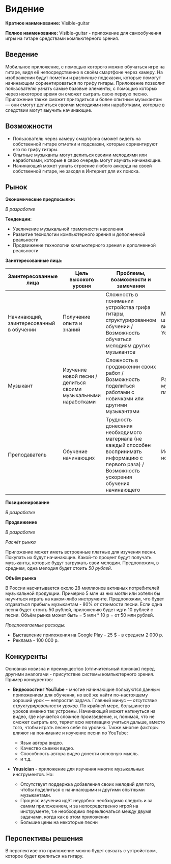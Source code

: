 # Видение

**Кратное наименование:** Visible-guitar 

**Полное наименование:** Visible-guitar - приложение для самообучения игры на гитаре средствами компьютерного зрения.

## Введение

Мобильное приложение, с помощью которого можно обучаться игре на гитаре, видя её непосредственно 
в своём смартфоне через камеру. На изображении будут пометки и различные подсказки, 
которые помогут начинающим сориентироваться по грифу гитары. Приложение позволит пользователю
узнать самые базовые элементы, с помощью которых через некоторое время он сможет сыграть свою первую песню.
Приложение также сможет пригодиться и более опытным музыкантам — они смогут делиться своими мелодиями или наработками, 
которые в следствии могут выучить начинающие.

## Возможности

* Пользователь через камеру смартфона сможет видеть на собственной гитаре отметки и подсказки, которые сориентируют его по грифу гитары.
* Опытные музыканты могут делиться своими мелодиями или наработками, которые в свою очередь могут изучать начинающие.
* Начинающий может узнать строение любого аккорда на своей собственной гитаре, не заходя в Интернет для их поиска.
  
## Рынок

**Экономические предпосылки:**

*В разработке*

**Тенденции:**

* Увеличение музыкальной грамотности населения
* Развитие технологии компьютерного зрения и дополненной реальности
* Продвижение технологии компьютерного зрения и дополненной реальности

**Заинтересованные лица:**

Заинтересованные лица | Цель высокого уровня | Проблемы, возможности и замечания | Текущие решения
---|---|---|---
Начинающий, заинтересованный в обучении | Получение опыта и знаний | Сложность в понимании устройства грифа гитары, структурированном обучении / Возможность обучаться мелодиям других музыкантов | Музыкальные школы, видеоуроки на YouTube
| Музыкант | Изучение новой песни / делиться своими музыкальными наработками |  Сложность в продвижении своих работ / Возможность поделиться работами с новичками или другими музыкантами | Различные музыкальные площадки
| Преподаватель | Обучение начинающих | Трудность донесения необходимого материала (не каждый способен воспринимать информацию с первого раза) / Возможность ускорения обучения начинающего | Использование нот / табулатур

**Позиционирование**

*В разработке*

**Продвижение**

*В разработке*

*Расчёт рынка*

Приложение может иметь встроенные платные для изучения песни. Покупать их будут начинающие. Какой-то процент будут получать музыканты, которые будут загружать свои мелодии. 
Предположим, в среднем, одна мелодия будет стоить *50 рублей*.

**Объём рынка** 

В России насчитывается около 28 миллионов активных потребителей музыкальной продукции. Примерно 5 млн из них могли или хотели бы научиться играть на каком-либо инструменте.
Предположим, что будет отдаваться прибыль музыкантам - 80% от стоимости песни. Если одна песня будет стоить 50 рублей, приложению будет идти 10 рублей с песни.
Объём рынка может быть = 5 млн * 10 р = от 50 млн рублей.

*Предполагаемые расходы:*

* Выставление приложения на Google Play - 25 $ - в среднем 2 000 р.
* Реклама - 100 000 р.

## Конкуренты

Основная новизна и преимущество (отличительный признак) перед другими аналогами - присутствие системы компьютерного зрения. Пример конкурентов:

* **Видеохостинг YouTube** - многие начинающие пользуются данным приложением для обучения, но всё же найти по-настоящему хороший урок — непростая задача.
Главный минус — *отсутствие структурированности уроков.* По крайней мере, большинство уроков именно так устроены. Начинающий может наткнуться на видео, где изучается сложное произведение, и, понимая, что
не сможет сыграть его, теряет всю мотивацию учиться дальше, вместо того, чтобы играть песню себе по уровню.
Также многие факторы влияют на понимание и изучение песни по YouTube:
    * Язык автора видео.
    * Качество съемки видео.
    * Способность автора видео донести основную мысль.
    * и т.д.
  

* **Yousician** - приложение для изучения многих музыкальных инструментов. Но:
    * Отсутствует поддержка добавления своих мелодий для того, чтобы поделиться с начинающими и 
    другими опытными музыкантами.
    * Процесс изучения идёт неудобно: необходимо следить и за самим приложением, и за непосредственно игрой на инструменте, т.е необходимо переключаться 
    между двумя задачами, когда как в этом приложении 
    * Большие цены на некоторые песни
  
## Перспективы решения

В перспективе это приложение можно будет связать с устройством, которое будет крепиться на гитару.

